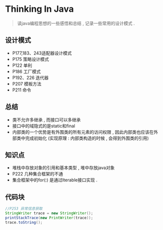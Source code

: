 # Thinking In Java

> 读java编程思想的一些感悟和总结 , 记录一些常用的设计模式 .

## 设计模式
* P177,183、243适配器设计模式
* P175 策略设计模式
* P122 单利
* P186 工厂模式
* P192、226 迭代器
* P207 模板方法
* P211 命令
## 总结
* 类不允许多继承 , 而接口可以多继承
* 接口中的域隐式的是static和final
* 内部类的一个优势是有外围类的所有元素的访问权限 , 因此内部类也应该在外部类中完成初始化 (实现原理 : 内部类构造的时候 , 会得到外围类的引用)
## 知识点
* 堆栈中存放对象的引用和基本类型 , 堆中存放java对象
* P222 几种集合框架的不通
* 集合框架中的for(:) 是通过Iterable接口实现 .

## 代码块
```java
//P253 异常信息获取
StringWriter trace = new StringWriter();
printStackTrace(new PrintWriter(trace));
trace.toString();
```